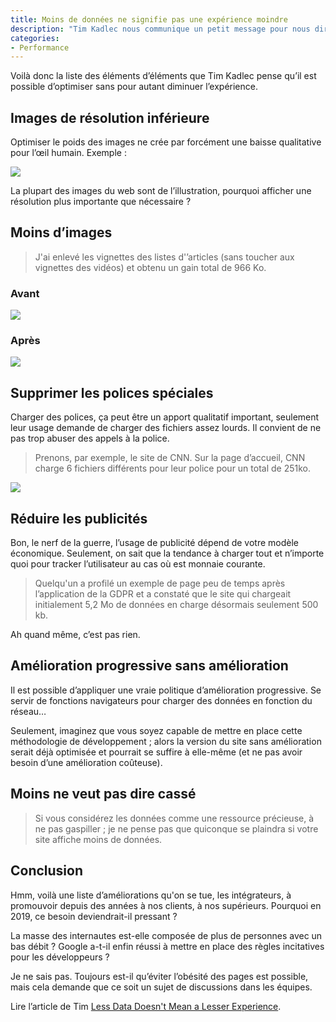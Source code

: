 ```yaml
---
title: Moins de données ne signifie pas une expérience moindre
description: "Tim Kadlec nous communique un petit message pour nous dire que vouloir afficher moins de données aux utilisateurs n’est pas synonyme d’une moins bonne expérience pour l’usager."
categories:
- Performance
---
```


Voilà donc la liste des éléments d’éléments que Tim Kadlec pense qu’il est possible d’optimiser sans pour autant diminuer l’expérience.

## Images de résolution inférieure

Optimiser le poids des images ne crée par forcément une baisse qualitative pour l’œil humain. Exemple :

<div class="center">
<img src="https://timkadlec.com/images/shopify-comparison.png" loading="lazy">
</div>

La plupart des images du web sont de l’illustration, pourquoi afficher une résolution plus importante que nécessaire ?

## Moins d’images

> J'ai enlevé les vignettes des listes d'’articles (sans toucher aux vignettes des vidéos) et obtenu un gain total de 966 Ko.

### Avant
<div class="center">
<img src="https://timkadlec.com/images/cnn-with-thumbs.jpg" loading="lazy">
</div>

### Après
<div class="center">
<img src="https://timkadlec.com/images/cnn-wo-thumbs.jpg" loading="lazy">
</div>


## Supprimer les polices spéciales

Charger des polices, ça peut être un apport qualitatif important, seulement leur usage demande de charger des fichiers assez lourds. Il convient de ne pas trop abuser des appels à la police.

> Prenons, par exemple, le site de CNN. Sur la page d’accueil, CNN charge 6 fichiers différents pour leur police pour un total de 251ko.

<img src="https://timkadlec.com/images/cnnwebfonts2.png" loading="lazy">

## Réduire les publicités

Bon, le nerf de la guerre, l’usage de publicité dépend de votre modèle économique. Seulement, on sait que la tendance à charger tout et n’importe quoi pour tracker l’utilisateur au cas où est monnaie courante.

> Quelqu'un a profilé un exemple de page peu de temps après l’application de la GDPR et a constaté que le site qui chargeait initialement 5,2 Mo de données en charge désormais seulement 500 kb.

Ah quand même, c’est pas rien.

## Amélioration progressive sans amélioration

Il est possible d’appliquer une vraie politique d’amélioration progressive. Se servir de fonctions navigateurs pour charger des données en fonction du réseau…

Seulement, imaginez que vous soyez capable de mettre en place cette méthodologie de développement ; alors la version du site sans amélioration serait déjà optimisée et pourrait se suffire à elle-même (et ne pas avoir besoin d’une amélioration coûteuse).

## Moins ne veut pas dire cassé

> Si vous considérez les données comme une ressource précieuse, à ne pas gaspiller ; je ne pense pas que quiconque se plaindra si votre site affiche moins de données.

## Conclusion

Hmm, voilà une liste d’améliorations qu'on se tue, les intégrateurs, à promouvoir depuis des années à nos clients, à nos supérieurs. Pourquoi en 2019, ce besoin deviendrait-il pressant ?

La masse des internautes est-elle composée de plus de personnes avec un bas débit ? Google a-t-il enfin réussi à mettre en place des règles incitatives pour les développeurs ?

Je ne sais pas. Toujours est-il qu’éviter l’obésité des pages est possible, mais cela demande que ce soit un sujet de discussions dans les équipes.


Lire l’article de Tim [Less Data Doesn't Mean a Lesser Experience](https://timkadlec.com/remembers/2019-08-30-less-data-doesnt-mean-a-lesser-experience/?utm_source=CSS-Weekly&utm_campaign=Issue-376&utm_medium=email).
